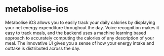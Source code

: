 # metabolise-ios
Metabolise iOS allows you to easily track your daily calories by displaying your net energy expenditure throughout the day. Voice recognition makes it easy to track meals, and the backend uses a machine learning based approach to accurately computing the calories of any description of your meal. The innovative UI gives you a sense of how your energy intake and outtake is distributed across the day.
